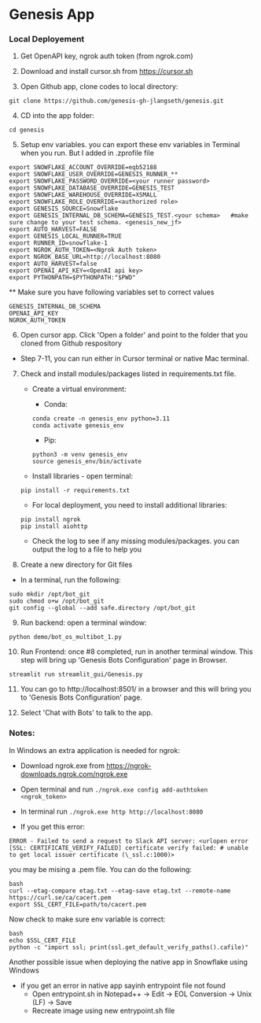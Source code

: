 # Genesis App

### Local Deployement

1. Get OpenAPI key, ngrok auth token (from ngrok.com)

2. Download and install cursor.sh from https://cursor.sh

3. Open Github app, clone codes to local directory:

```
git clone https://github.com/genesis-gh-jlangseth/genesis.git
```

4. CD into the app folder:

```
cd genesis
```

5. Setup env variables. you can export these env variables in Terminal when you run. But I added in .zprofile file

```
export SNOWFLAKE_ACCOUNT_OVERRIDE=eqb52188
export SNOWFLAKE_USER_OVERRIDE=GENESIS_RUNNER_**
export SNOWFLAKE_PASSWORD_OVERRIDE=<your runner password>
export SNOWFLAKE_DATABASE_OVERRIDE=GENESIS_TEST
export SNOWFLAKE_WAREHOUSE_OVERRIDE=XSMALL
export SNOWFLAKE_ROLE_OVERRIDE=<authorized role>
export GENESIS_SOURCE=Snowflake
export GENESIS_INTERNAL_DB_SCHEMA=GENESIS_TEST.<your schema>   #make sure change to your test schema. <genesis_new_jf>
export AUTO_HARVEST=FALSE
export GENESIS_LOCAL_RUNNER=TRUE
export RUNNER_ID=snowflake-1
export NGROK_AUTH_TOKEN=<Ngrok Auth token>
export NGROK_BASE_URL=http://localhost:8080
export AUTO_HARVEST=false
export OPENAI_API_KEY=<OpenAI api key>
export PYTHONPATH=$PYTHONPATH:"$PWD"
```

\*\* Make sure you have following variables set to correct values

```
GENESIS_INTERNAL_DB_SCHEMA
OPENAI_API_KEY
NGROK_AUTH_TOKEN
```

6. Open cursor app. Click 'Open a folder' and point to the folder that you cloned from Github respository

- Step 7-11, you can run either in Cursor terminal or native Mac terminal.

7. Check and install modules/packages listed in requirements.txt file.

   - Create a virtual environment:

     - Conda:

     ```
     conda create -n genesis_env python=3.11
     conda activate genesis_env
     ```

     - Pip:

     ```
     python3 -m venv genesis_env
     source genesis_env/bin/activate
     ```

   - Install libraries - open terminal:

   ```
   pip install -r requirements.txt
   ```

   - For local deployment, you need to install additional libraries:

   ```
   pip install ngrok
   pip install aiohttp
   ```

   - Check the log to see if any missing modules/packages. you can output the log to a file to help you

8. Create a new directory for Git files
  - In a terminal, run the following:
```
sudo mkdir /opt/bot_git
sudo chmod o+w /opt/bot_git
git config --global --add safe.directory /opt/bot_git
```

9. Run backend: open a terminal window:

```
python demo/bot_os_multibot_1.py
```

10. Run Frontend: once #8 completed, run in another terminal window. This step will bring up 'Genesis Bots Configuration' page in Browser.

```
streamlit run streamlit_gui/Genesis.py
```

11. You can go to http://localhost:8501/ in a browser and this will bring you to 'Genesis Bots Configuration' page.

12. Select 'Chat with Bots' to talk to the app.

### Notes:

In Windows an extra application is needed for ngrok:

- Download ngrok.exe from https://ngrok-downloads.ngrok.com/ngrok.exe
- Open terminal and run `./ngrok.exe config add-authtoken <ngrok_token>`
- In terminal run `./ngrok.exe http http://localhost:8080`

- If you get this error:

```
ERROR - Failed to send a request to Slack API server: <urlopen error [SSL: CERTIFICATE_VERIFY_FAILED] certificate verify failed: # unable to get local issuer certificate (\_ssl.c:1000)>
```

you may be mising a .pem file. You can do the following:

```
bash
curl --etag-compare etag.txt --etag-save etag.txt --remote-name https://curl.se/ca/cacert.pem
export SSL_CERT_FILE=path/to/cacert.pem
```

Now check to make sure env variable is correct:

```
bash
echo $SSL_CERT_FILE
python -c "import ssl; print(ssl.get_default_verify_paths().cafile)"
```

Another possible issue when deploying the native app in Snowflake using Windows

- if you get an error in native app sayinh entrypoint file not found
  - Open entrypoint.sh in Notepad++ -> Edit -> EOL Conversion -> Unix (LF) -> Save
  - Recreate image using new entrypoint.sh file
